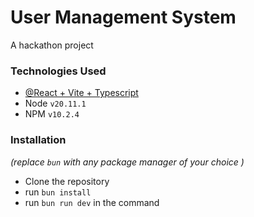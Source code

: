 # User Management System

A hackathon project

### Technologies Used

- [@React + Vite + Typescript](https://github.com/vitejs/vite)
- Node `v20.11.1`
- NPM `v10.2.4`

### Installation

_(replace `bun` with any package manager of your choice )_

- Clone the repository
- run `bun install`
- run `bun run dev` in the command
